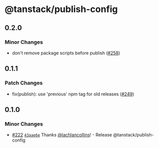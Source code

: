 # @tanstack/publish-config

## 0.2.0

### Minor Changes

- don't remove package scripts before publish ([#258](https://github.com/TanStack/config/pull/258))

## 0.1.1

### Patch Changes

- fix(publish): use 'previous' npm tag for old releases ([#249](https://github.com/TanStack/config/pull/249))

## 0.1.0

### Minor Changes

- [#222](https://github.com/TanStack/config/pull/222) [`43aae6e`](https://github.com/TanStack/config/commit/43aae6efe2642634e1ce1867b80b15a8cc829ac6) Thanks [@lachlancollins](https://github.com/lachlancollins)! - Release @tanstack/publish-config
